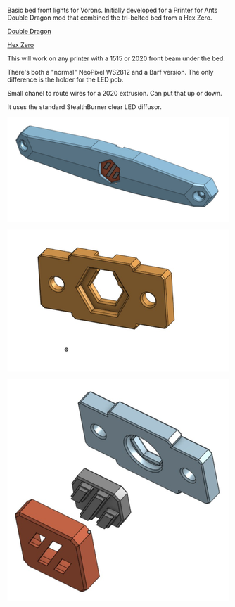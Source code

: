 Basic bed front lights for Vorons. Initially developed for a Printer for Ants Double Dragon mod that combined the tri-belted bed from a Hex Zero.

[Double Dragon](https://github.com/zruncho3d/double-dragon/)

[Hex Zero](https://github.com/Alexander-T-Moss/Hex-Zero)

This will work on any printer with a 1515 or 2020 front beam under the bed.

There's both a "normal" NeoPixel WS2812 and a Barf version. The only difference is the holder for the LED pcb.

Small chanel to route wires for a 2020 extrusion. Can put that up or down. 

It uses the standard StealthBurner clear LED diffusor. 

![Assembly](https://github.com/Sands45/Bed-Front-Lights/blob/main/Images/LED%20Front%201.jpg)

![Barf](https://github.com/Sands45/Bed-Front-Lights/blob/main/Images/LED%20Barf.jpg)

![Neo](https://github.com/Sands45/Bed-Front-Lights/blob/main/Images/LED%20NeoPixel.jpg)

